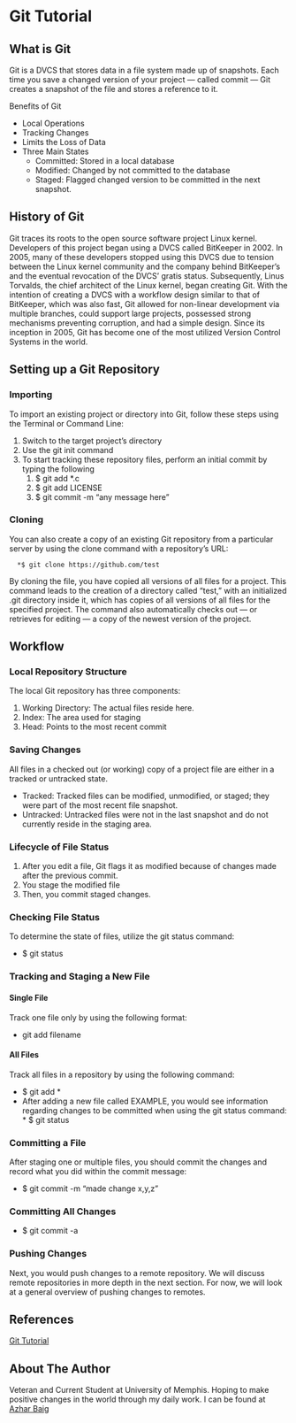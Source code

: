 # Git Tutorial

## What is Git
Git is a DVCS that stores data in a file system made up of snapshots. Each time you save a changed version of your project — called commit — Git creates a snapshot of the file and stores a reference to it.

Benefits of Git
* Local Operations
* Tracking Changes
* Limits the Loss of Data
* Three Main States
    * Committed: Stored in a local database
    * Modified: Changed by not committed to the database
    * Staged: Flagged changed version to be committed in the next snapshot.

## History of Git
Git traces its roots to the open source software project Linux kernel. Developers of this project began using a DVCS called BitKeeper in 2002. In 2005, many of these developers stopped using this DVCS due to tension between the Linux kernel community and the company behind BitKeeper’s and the eventual revocation of the DVCS’ gratis status. Subsequently, Linus Torvalds, the chief architect of the Linux kernel, began creating Git. With the intention of creating a DVCS with a workflow design similar to that of BitKeeper, which was also fast, Git allowed for non-linear development via multiple branches, could support large projects, possessed strong mechanisms preventing corruption, and had a simple design. Since its inception in 2005, Git has become one of the most utilized Version Control Systems in the world.

## Setting up a Git Repository
### Importing
To import an existing project or directory into Git, follow these steps using the Terminal or Command Line:
1. Switch to the target project’s directory
2. Use the git init command
3. To start tracking these repository files, perform an initial commit by typing the following
      1. $ git add *.c
      2. $ git add LICENSE
      3. $ git commit -m “any message here”
### Cloning
You can also create a copy of an existing Git repository from a particular server by using the clone command with a repository’s URL:
      
      *$ git clone https://github.com/test

By cloning the file, you have copied all versions of all files for a project. This command leads to the creation of a directory called “test,” with an initialized .git directory inside it, which has copies of all versions of all files for the specified project. The command also automatically checks out — or retrieves for editing — a copy of the newest version of the project.

## Workflow
### Local Repository Structure
The local Git repository has three components:
   1. Working Directory: The actual files reside here.
   2. Index: The area used for staging
   3. Head: Points to the most recent commit
### Saving Changes
All files in a checked out (or working) copy of a project file are either in a tracked or untracked state.
   * Tracked: Tracked files can be modified, unmodified, or staged; they were part of the most recent file snapshot.
   * Untracked: Untracked files were not in the last snapshot and do not currently reside in the staging area.
### Lifecycle of File Status
1. After you edit a file, Git flags it as modified because of changes made after the previous commit.
2. You stage the modified file
3. Then, you commit staged changes.

### Checking File Status
To determine the state of files, utilize the git status command:
   * $ git status
 ### Tracking and Staging a New File
 #### Single File
 Track one file only by using the following format:
   * git add filename
#### All Files
Track all files in a repository by using the following command:
   * $ git add *
   * After adding a new file called EXAMPLE, you would see information regarding changes to be committed when using the git status command:
         * $ git status
### Committing a File
After staging one or multiple files, you should commit the changes and record what you did within the commit message:
   * $ git commit -m “made change x,y,z”
### Committing All Changes
* $ git commit -a
### Pushing Changes
Next, you would push changes to a remote repository. We will discuss remote repositories in more depth in the next section. For now, we will look at a general overview of pushing changes to remotes.


## References
[Git Tutorial](https://blog.udemy.com/git-tutorial-a-comprehensive-guide/)

## About The Author
Veteran and Current Student at University of Memphis. Hoping to make positive changes in the world through my daily work. I can be found at [Azhar Baig](https://github.com/Azhar-B)

